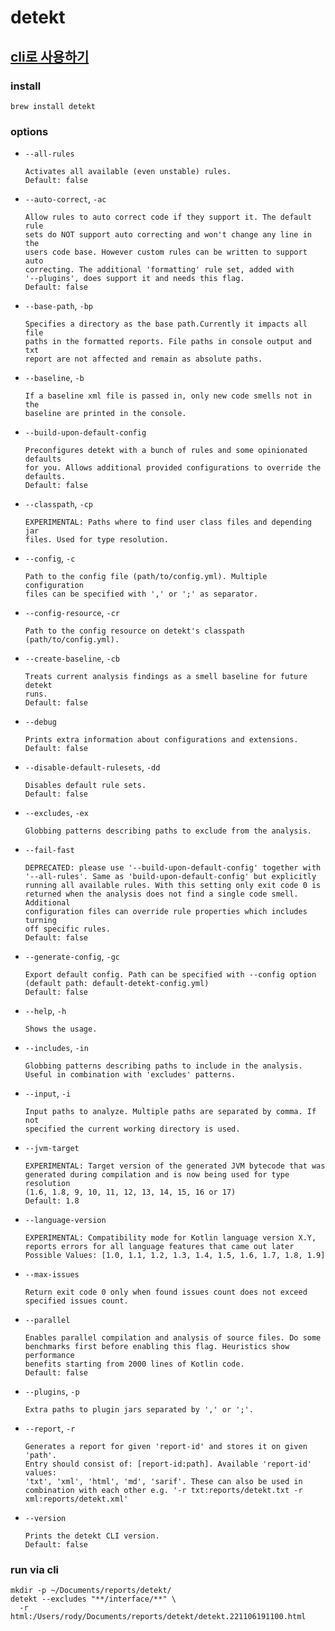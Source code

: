 # detekt

## [cli로 사용하기](https://detekt.dev/docs/gettingstarted/cli)

### install

```shell
brew install detekt
```

### options

- `--all-rules`

    ```text
    Activates all available (even unstable) rules.
    Default: false
    ```

- `--auto-correct`, `-ac`

    ```text
    Allow rules to auto correct code if they support it. The default rule
    sets do NOT support auto correcting and won't change any line in the
    users code base. However custom rules can be written to support auto
    correcting. The additional 'formatting' rule set, added with
    '--plugins', does support it and needs this flag.
    Default: false
    ```

- `--base-path`, `-bp`

    ```text
    Specifies a directory as the base path.Currently it impacts all file
    paths in the formatted reports. File paths in console output and txt
    report are not affected and remain as absolute paths.
    ```

- `--baseline`, `-b`

    ```text
    If a baseline xml file is passed in, only new code smells not in the
    baseline are printed in the console.
    ```

- `--build-upon-default-config`

    ```text
    Preconfigures detekt with a bunch of rules and some opinionated defaults
    for you. Allows additional provided configurations to override the
    defaults.
    Default: false
    ```

- `--classpath`, `-cp`

    ```text
    EXPERIMENTAL: Paths where to find user class files and depending jar
    files. Used for type resolution.
    ```

- `--config`, `-c`

    ```text
    Path to the config file (path/to/config.yml). Multiple configuration
    files can be specified with ',' or ';' as separator.
    ```

- `--config-resource`, `-cr`

    ```text
    Path to the config resource on detekt's classpath (path/to/config.yml).
    ```

- `--create-baseline`, `-cb`

    ```text
    Treats current analysis findings as a smell baseline for future detekt
    runs.
    Default: false
    ```

- `--debug`

    ```text
    Prints extra information about configurations and extensions.
    Default: false
    ```

- `--disable-default-rulesets`, `-dd`

    ```text
    Disables default rule sets.
    Default: false
    ```

- `--excludes`, `-ex`

    ```text
    Globbing patterns describing paths to exclude from the analysis.
    ```

- `--fail-fast`

    ```text
    DEPRECATED: please use '--build-upon-default-config' together with
    '--all-rules'. Same as 'build-upon-default-config' but explicitly
    running all available rules. With this setting only exit code 0 is
    returned when the analysis does not find a single code smell. Additional
    configuration files can override rule properties which includes turning
    off specific rules.
    Default: false
    ```

- `--generate-config`, `-gc`

    ```text
    Export default config. Path can be specified with --config option
    (default path: default-detekt-config.yml)
    Default: false
    ```

- `--help`, `-h`

    ```text
    Shows the usage.
    ```

- `--includes`, `-in`

    ```text
    Globbing patterns describing paths to include in the analysis. Useful in combination with 'excludes' patterns.
    ```

- `--input`, `-i`

    ```text
    Input paths to analyze. Multiple paths are separated by comma. If not
    specified the current working directory is used.
    ```

- `--jvm-target`

    ```text
    EXPERIMENTAL: Target version of the generated JVM bytecode that was
    generated during compilation and is now being used for type resolution
    (1.6, 1.8, 9, 10, 11, 12, 13, 14, 15, 16 or 17)
    Default: 1.8
    ```

- `--language-version`

    ```text
    EXPERIMENTAL: Compatibility mode for Kotlin language version X.Y,
    reports errors for all language features that came out later
    Possible Values: [1.0, 1.1, 1.2, 1.3, 1.4, 1.5, 1.6, 1.7, 1.8, 1.9]
    ```

- `--max-issues`

    ```text
    Return exit code 0 only when found issues count does not exceed
    specified issues count.
    ```

- `--parallel`

    ```text
    Enables parallel compilation and analysis of source files. Do some
    benchmarks first before enabling this flag. Heuristics show performance
    benefits starting from 2000 lines of Kotlin code.
    Default: false
    ```

- `--plugins`, `-p`

    ```text
    Extra paths to plugin jars separated by ',' or ';'.
    ```

- `--report`, `-r`

    ```text
    Generates a report for given 'report-id' and stores it on given 'path'.
    Entry should consist of: [report-id:path]. Available 'report-id' values:
    'txt', 'xml', 'html', 'md', 'sarif'. These can also be used in
    combination with each other e.g. '-r txt:reports/detekt.txt -r
    xml:reports/detekt.xml'
    ```

- `--version`

    ```text
    Prints the detekt CLI version.
    Default: false
    ```
  
### run via cli

```shell
mkdir -p ~/Documents/reports/detekt/
detekt --excludes "**/interface/**" \
  -r html:/Users/rody/Documents/reports/detekt/detekt.221106191100.html
```
